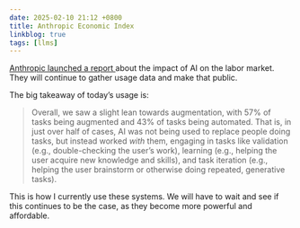 ```yaml
---
date: 2025-02-10 21:12 +0800
title: Anthropic Economic Index
linkblog: true
tags: [llms]
---
```

[Anthropic launched a report ](https://www.anthropic.com/news/the-anthropic-economic-index)about the impact of AI on the labor market. They will continue to gather usage data and make that public. 

The big takeaway of today’s usage is:
> Overall, we saw a slight lean towards augmentation, with 57% of tasks being augmented and 43% of tasks being automated. That is, in just over half of cases, AI was not being used to replace people doing tasks, but instead worked _with_ them, engaging in tasks like validation (e.g., double-checking the user’s work), learning (e.g., helping the user acquire new knowledge and skills), and task iteration (e.g., helping the user brainstorm or otherwise doing repeated, generative tasks).

This is how I currently use these systems. We will have to wait and see if this continues to be the case, as they become more powerful and affordable. 